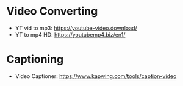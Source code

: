 # Video Converting
- YT vid to mp3: https://youtube-video.download/
- YT to mp4 HD: https://youtubemp4.biz/en1/

# Captioning
- Video Captioner: https://www.kapwing.com/tools/caption-video

